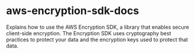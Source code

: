 # aws-encryption-sdk-docs
Explains how to use the AWS Encryption SDK, a library that enables secure client-side encryption. The Encryption SDK uses cryptography best practices to protect your data and the encryption keys used to protect that data.
